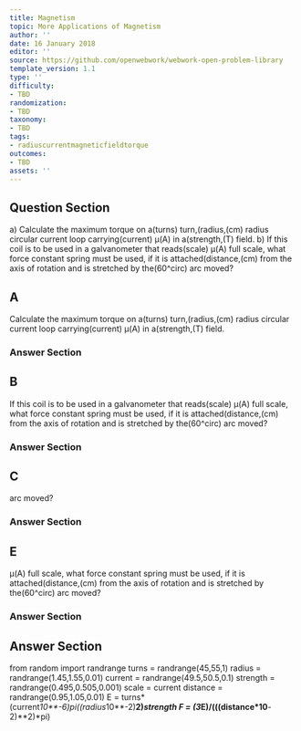 ```yaml
---
title: Magnetism
topic: More Applications of Magnetism
author: ''
date: 16 January 2018
editor: ''
source: https://github.com/openwebwork/webwork-open-problem-library
template_version: 1.1
type: ''
difficulty:
- TBD
randomization:
- TBD
taxonomy:
- TBD
tags:
- radiuscurrentmagneticfieldtorque
outcomes:
- TBD
assets: ''
---
```


## Question Section 

a) Calculate the maximum torque on a(turns) turn,(radius,(cm) radius circular current loop carrying(current) μ(A) in a(strength,(T) field.
b) If this coil is to be used in a galvanometer that reads(scale) μ(A) full scale, what force constant spring must be used, if it is attached(distance,(cm) from the axis of rotation and is stretched by the(60^circ) arc moved?

## A
Calculate the maximum torque on a(turns) turn,(radius,(cm) radius circular current loop carrying(current) μ(A) in a(strength,(T) field.
### Answer Section
## B
If this coil is to be used in a galvanometer that reads(scale) μ(A) full scale, what force constant spring must be used, if it is attached(distance,(cm) from the axis of rotation and is stretched by the(60^circ) arc moved?
### Answer Section
## C
arc moved?
### Answer Section
## E
μ(A) full scale, what force constant spring must be used, if it is attached(distance,(cm) from the axis of rotation and is stretched by the(60^circ) arc moved?
### Answer Section


## Answer Section

from random import randrange
turns = randrange(45,55,1)
radius = randrange(1.45,1.55,0.01)
current = randrange(49.5,50.5,0.1)
strength = randrange(0.495,0.505,0.001)
scale = current
distance = randrange(0.95,1.05,0.01)
E = turns*(current*10**-6)*pi*((radius*10**-2)**2)*strength
F = (3*E)/(((distance*10**-2)**2)*pi)
